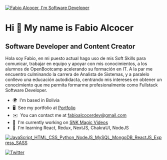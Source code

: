 [![Fabio Alcocer, I'm Software Developer](https://pimp-my-readme.webapp.io/pimp-my-readme/wavy-banner?subtitle=I%27m%20Software%20Developer&title=Fabio%20Alcocer)](https://pimp-my-readme.webapp.io)

Hi 👋 My name is Fabio Alcocer
==============================

Software Developer and Content Creator
--------------------------------------

Hola soy Fabio, en mi puesto actual hago uso de mis Soft Skills para comunicar, trabajar en equipo y apoyar con mis conocimientos, a los alumnos de OpenBootcamp acelerando su formación en IT. A la par me encuentro culminando la carrera de Analista de Sistemas, y a paralelo conllevo una educación autodidacta, centrando mis intereses en obtener un conocimiento que me permita formarme profesionalmente como Fullstack Software Developer.

*   🌍  I'm based in Bolivia
*   🖥️  See my portfolio at [Portfolio](http://https://fabioalcocer.github.io/)
*   ✉️  You can contact me at [fabioalcocerdev@gmail.com](mailto:fabioalcocerdev@gmail.com)
*   🚀  I'm currently working on [SNK Magic Videos](http://https://snk-magic-cards.netlify.app/)
*   🧠  I'm learning React, Redux, NextJS, ChakraUI, NodeJS


[![JavaScript_HTML_CSS_Python_NodeJS_MySQL_MongoDB_ReactJS_Express_SASS](https://pimp-my-readme.webapp.io/pimp-my-readme/technology?technology=JavaScript_HTML_CSS_Python_NodeJS_MySQL_MongoDB_ReactJS_Express_SASS)](https://pimp-my-readme.webapp.io)

[![Twitter](https://pimp-my-readme.webapp.io/pimp-my-readme/social-media?social=Twitter)](https://twitter.com/AlcocerSejas)
